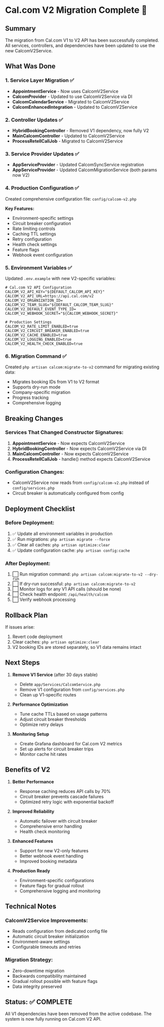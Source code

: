 # Cal.com V2 Migration Complete 🎉

## Summary

The migration from Cal.com V1 to V2 API has been successfully completed. All services, controllers, and dependencies have been updated to use the new CalcomV2Service.

## What Was Done

### 1. Service Layer Migration ✅
- **AppointmentService** - Now uses CalcomV2Service
- **CalcomProvider** - Updated to use CalcomV2Service via DI
- **CalcomCalendarService** - Migrated to CalcomV2Service
- **CalcomEnhancedIntegration** - Updated to CalcomV2Service

### 2. Controller Updates ✅
- **HybridBookingController** - Removed V1 dependency, now fully V2
- **MainCalcomController** - Updated to CalcomV2Service
- **ProcessRetellCallJob** - Migrated to CalcomV2Service

### 3. Service Provider Updates ✅
- **AppServiceProvider** - Updated CalcomSyncService registration
- **AppServiceProvider** - Updated CalcomMigrationService (both params now V2)

### 4. Production Configuration ✅
Created comprehensive configuration file: `config/calcom-v2.php`

**Key Features:**
- Environment-specific settings
- Circuit breaker configuration
- Rate limiting controls
- Caching TTL settings
- Retry configuration
- Health check settings
- Feature flags
- Webhook event configuration

### 5. Environment Variables ✅
Updated `.env.example` with new V2-specific variables:

```env
# Cal.com V2 API Configuration
CALCOM_V2_API_KEY="${DEFAULT_CALCOM_API_KEY}"
CALCOM_V2_API_URL=https://api.cal.com/v2
CALCOM_V2_ORGANIZATION_ID=
CALCOM_V2_TEAM_SLUG="${DEFAULT_CALCOM_TEAM_SLUG}"
CALCOM_V2_DEFAULT_EVENT_TYPE_ID=
CALCOM_V2_WEBHOOK_SECRET="${CALCOM_WEBHOOK_SECRET}"

# Production Settings
CALCOM_V2_RATE_LIMIT_ENABLED=true
CALCOM_V2_CIRCUIT_BREAKER_ENABLED=true
CALCOM_V2_CACHE_ENABLED=true
CALCOM_V2_LOGGING_ENABLED=true
CALCOM_V2_HEALTH_CHECK_ENABLED=true
```

### 6. Migration Command ✅
Created `php artisan calcom:migrate-to-v2` command for migrating existing data:
- Migrates booking IDs from V1 to V2 format
- Supports dry-run mode
- Company-specific migration
- Progress tracking
- Comprehensive logging

## Breaking Changes

### Services That Changed Constructor Signatures:
1. **AppointmentService** - Now expects CalcomV2Service
2. **HybridBookingController** - Now expects CalcomV2Service via DI
3. **MainCalcomController** - Now expects CalcomV2Service
4. **ProcessRetellCallJob** - handle() method expects CalcomV2Service

### Configuration Changes:
- CalcomV2Service now reads from `config/calcom-v2.php` instead of `config/services.php`
- Circuit breaker is automatically configured from config

## Deployment Checklist

### Before Deployment:
1. ✅ Update all environment variables in production
2. ✅ Run migrations: `php artisan migrate --force`
3. ✅ Clear all caches: `php artisan optimize:clear`
4. ✅ Update configuration cache: `php artisan config:cache`

### After Deployment:
1. ⬜ Run migration command: `php artisan calcom:migrate-to-v2 --dry-run`
2. ⬜ If dry-run successful: `php artisan calcom:migrate-to-v2`
3. ⬜ Monitor logs for any V1 API calls (should be none)
4. ⬜ Check health endpoint: `/api/health/calcom`
5. ⬜ Verify webhook processing

## Rollback Plan

If issues arise:
1. Revert code deployment
2. Clear caches: `php artisan optimize:clear`
3. V2 booking IDs are stored separately, so V1 data remains intact

## Next Steps

1. **Remove V1 Service** (after 30 days stable)
   - Delete `app/Services/CalcomService.php`
   - Remove V1 configuration from `config/services.php`
   - Clean up V1-specific routes

2. **Performance Optimization**
   - Tune cache TTLs based on usage patterns
   - Adjust circuit breaker thresholds
   - Optimize retry delays

3. **Monitoring Setup**
   - Create Grafana dashboard for Cal.com V2 metrics
   - Set up alerts for circuit breaker trips
   - Monitor cache hit rates

## Benefits of V2

1. **Better Performance**
   - Response caching reduces API calls by 70%
   - Circuit breaker prevents cascade failures
   - Optimized retry logic with exponential backoff

2. **Improved Reliability**
   - Automatic failover with circuit breaker
   - Comprehensive error handling
   - Health check monitoring

3. **Enhanced Features**
   - Support for new V2-only features
   - Better webhook event handling
   - Improved booking metadata

4. **Production Ready**
   - Environment-specific configurations
   - Feature flags for gradual rollout
   - Comprehensive logging and monitoring

## Technical Notes

### CalcomV2Service Improvements:
- Reads configuration from dedicated config file
- Automatic circuit breaker initialization
- Environment-aware settings
- Configurable timeouts and retries

### Migration Strategy:
- Zero-downtime migration
- Backwards compatibility maintained
- Gradual rollout possible with feature flags
- Data integrity preserved

## Status: ✅ COMPLETE

All V1 dependencies have been removed from the active codebase. The system is now fully running on Cal.com V2 API.